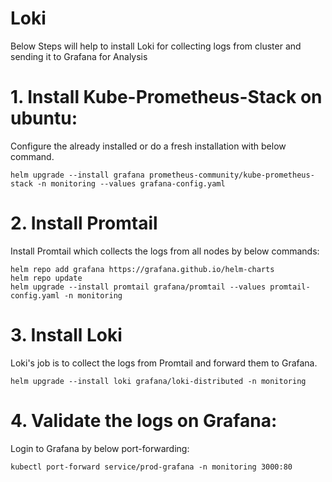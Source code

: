 # Loki
Below Steps will help to install Loki for collecting logs from cluster and sending it to Grafana for Analysis

# 1. Install Kube-Prometheus-Stack on ubuntu:
Configure the already installed or do a fresh installation with below command.  

    helm upgrade --install grafana prometheus-community/kube-prometheus-stack -n monitoring --values grafana-config.yaml

# 2. Install Promtail  
Install Promtail which collects the logs from all nodes by below commands:  

    helm repo add grafana https://grafana.github.io/helm-charts
    helm repo update
    helm upgrade --install promtail grafana/promtail --values promtail-config.yaml -n monitoring

# 3. Install Loki  
Loki's job is to collect the logs from Promtail and forward them to Grafana.  

    helm upgrade --install loki grafana/loki-distributed -n monitoring

# 4. Validate the logs on Grafana:
Login to Grafana by below port-forwarding: 

    kubectl port-forward service/prod-grafana -n monitoring 3000:80
